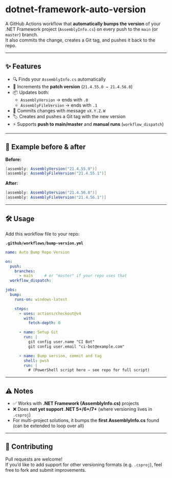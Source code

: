 # dotnet-framework-auto-version

A GitHub Actions workflow that **automatically bumps the version** of your .NET Framework project (`AssemblyInfo.cs`) on every push to the `main` (or `master`) branch.  
It also commits the change, creates a Git tag, and pushes it back to the repo.

---

## ✨ Features
- 🔍 Finds your `AssemblyInfo.cs` automatically  
- 🔢 Increments the **patch version** (`21.4.55.0 → 21.4.56.0`)  
- 📦 Updates both:
  - `AssemblyVersion` → ends with `.0`
  - `AssemblyFileVersion` → ends with `.1`
- 📝 Commits changes with message `vX.Y.Z.W`
- 🏷️ Creates and pushes a Git tag with the new version
- ⚡ Supports **push to main/master** and **manual runs** (`workflow_dispatch`)

---

## 📂 Example before & after

**Before:**
```csharp
[assembly: AssemblyVersion("21.4.55.0")]
[assembly: AssemblyFileVersion("21.4.55.1")]
```

**After:**
```csharp
[assembly: AssemblyVersion("21.4.56.0")]
[assembly: AssemblyFileVersion("21.4.56.1")]
```

---

## 🛠️ Usage

Add this workflow file to your repo:

**`.github/workflows/bump-version.yml`**

```yaml
name: Auto Bump Repo Version

on:
  push:
    branches:
      - main     # or "master" if your repo uses that
  workflow_dispatch:

jobs:
  bump:
    runs-on: windows-latest

    steps:
      - uses: actions/checkout@v4
        with:
          fetch-depth: 0

      - name: Setup Git
        run: |
          git config user.name "CI Bot"
          git config user.email "ci-bot@example.com"

      - name: Bump version, commit and tag
        shell: pwsh
        run: |
          # (PowerShell script here — see repo for full script)
```

---

## ⚠️ Notes
- ✅ Works with **.NET Framework (AssemblyInfo.cs)** projects  
- ❌ Does **not yet support .NET 5+/6+/7+** (where versioning lives in `.csproj`)  
- For multi-project solutions, it bumps the **first AssemblyInfo.cs** found (can be extended to loop over all)

---

## 🤝 Contributing
Pull requests are welcome!  
If you’d like to add support for other versioning formats (e.g. `.csproj`), feel free to fork and submit improvements.
